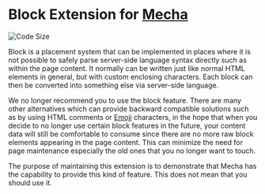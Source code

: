 Block Extension for [Mecha](https://github.com/mecha-cms/mecha)
===============================================================

![Code Size](https://img.shields.io/github/languages/code-size/mecha-cms/x.block?color=%23444&style=for-the-badge)

Block is a placement system that can be implemented in places where it is not possible to safely parse server-side language syntax directly such as within the page content. It normally can be written just like normal HTML elements in general, but with custom enclosing characters. Each block can then be converted into something else via server-side language.

We no longer recommend you to use the block feature. There are many other alternatives which can provide backward compatible solutions such as by using HTML comments or [Emoji](https://en.wikipedia.org/wiki/Emoji) characters, in the hope that when you decide to no longer use certain block features in the future, your content data will still be comfortable to consume since there are no more raw block elements appearing in the page content. This can minimize the need for page maintenance especially the old ones that you no longer want to touch.

The purpose of maintaining this extension is to demonstrate that Mecha has the capability to provide this kind of feature. This does not mean that you should use it.